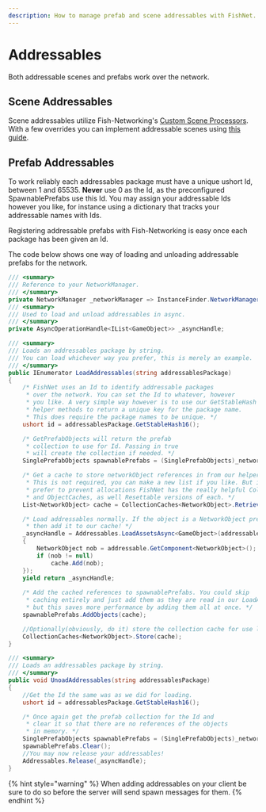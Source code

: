 ```yaml
---
description: How to manage prefab and scene addressables with FishNet.
---
```


# Addressables

Both addressable scenes and prefabs work over the network.

## Scene Addressables

Scene addressables utilize Fish-Networking's [Custom Scene Processors](scene-management/custom-scene-processors/). With a few overrides you can implement addressable scenes using [this guide](scene-management/custom-scene-processors/addressables.md).

## Prefab Addressables

To work reliably each addressables package must have a unique ushort Id, between 1 and 65535. **Never** use 0 as the Id, as the preconfigured SpawnablePrefabs use this Id. You may assign your addressable Ids however you like, for instance using a dictionary that tracks your addressable names with Ids.

Registering addressable prefabs with Fish-Networking is easy once each package has been given an Id.

The code below shows one way of loading and unloading addressable prefabs for the network.

```csharp
/// <summary>
/// Reference to your NetworkManager.
/// </summary>
private NetworkManager _networkManager => InstanceFinder.NetworkManager;
/// <summary>
/// Used to load and unload addressables in async.
/// </summary>
private AsyncOperationHandle<IList<GameObject>> _asyncHandle;

/// <summary>
/// Loads an addressables package by string.
/// You can load whichever way you prefer, this is merely an example.
/// </summary>
public IEnumerator LoadAddressables(string addressablesPackage)
{
    /* FishNet uses an Id to identify addressable packages
     * over the network. You can set the Id to whatever, however
     * you like. A very simple way however is to use our GetStableHash
     * helper methods to return a unique key for the package name.
     * This does require the package names to be unique. */
    ushort id = addressablesPackage.GetStableHash16();

    /* GetPrefabObjects will return the prefab
     * collection to use for Id. Passing in true
     * will create the collection if needed. */
    SinglePrefabObjects spawnablePrefabs = (SinglePrefabObjects)_networkManager.GetPrefabObjects<SinglePrefabObjects>(id, true);

    /* Get a cache to store networkObject references in from our helper object pool.
     * This is not required, you can make a new list if you like. But if you
     * prefer to prevent allocations FishNet has the really helpful CollectionCaches
     * and ObjectCaches, as well Resettable versions of each. */
    List<NetworkObject> cache = CollectionCaches<NetworkObject>.RetrieveList();

    /* Load addressables normally. If the object is a NetworkObject prefab
     * then add it to our cache! */
    _asyncHandle = Addressables.LoadAssetsAsync<GameObject>(addressablesPackage, addressable =>
    {
        NetworkObject nob = addressable.GetComponent<NetworkObject>();
        if (nob != null)
            cache.Add(nob);
    });
    yield return _asyncHandle;
    
    /* Add the cached references to spawnablePrefabs. You could skip
     * caching entirely and just add them as they are read in our LoadAssetsAsync loop
     * but this saves more performance by adding them all at once. */
    spawnablePrefabs.AddObjects(cache);

    //Optionally(obviously, do it) store the collection cache for use later. We really don't like garbage!
    CollectionCaches<NetworkObject>.Store(cache);
}

/// <summary>
/// Loads an addressables package by string.
/// </summary>
public void UnoadAddressables(string addressablesPackage)
{
    //Get the Id the same was as we did for loading.
    ushort id = addressablesPackage.GetStableHash16();

    /* Once again get the prefab collection for the Id and
     * clear it so that there are no references of the objects
     * in memory. */
    SinglePrefabObjects spawnablePrefabs = (SinglePrefabObjects)_networkManager.GetPrefabObjects<SinglePrefabObjects>(id, true);
    spawnablePrefabs.Clear();
    //You may now release your addressables!
    Addressables.Release(_asyncHandle);
}
```

{% hint style="warning" %}
When adding addressables on your client be sure to do so before the server will send spawn messages for them.
{% endhint %}
